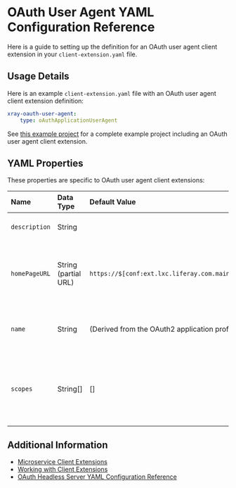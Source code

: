 # OAuth User Agent YAML Configuration Reference

Here is a guide to setting up the definition for an OAuth user agent client extension in your `client-extension.yaml` file.

## Usage Details

Here is an example `client-extension.yaml` file with an OAuth user agent client extension definition:

```yaml
xray-oauth-user-agent:
    type: oAuthApplicationUserAgent
```

See [this example project](https://github.com/liferay/liferay-portal/tree/master/workspaces/sample-default-workspace/client-extensions/sample-etc) for a complete example project including an OAuth user agent client extension.

## YAML Properties

These properties are specific to OAuth user agent client extensions:

| Name | Data Type | Default Value | Description |
| :--- | :--- | :--- | :--- |
| `description` | String | | The client extension's description. |
| `homePageURL` | String (partial URL) | `https://$[conf:ext.lxc.liferay.com.mainDomain]` | The base address of the OAuth2 application profile's resource server. |
| `name` | String | (Derived from the OAuth2 application profile) | The OAuth2 application profile's name. | `privacyPolicyURL` | URL | | The URL for the OAuth2 application profile's privacy policy. |
| `scopes` | String[] | [] | An array of scopes that are associated with the OAuth2 application profile. |

## Additional Information

* [Microservice Client Extensions](../microservice-client-extensions.md)
* [Working with Client Extensions](../working-with-client-extensions.md)
* [OAuth Headless Server YAML Configuration Reference](./oauth-headless-server-yaml-configuration-reference.md)
